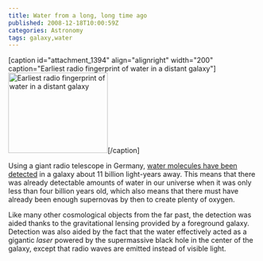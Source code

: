 ```yaml
---
title: Water from a long, long time ago
published: 2008-12-18T10:00:59Z
categories: Astronomy
tags: galaxy,water
---
```


[caption id="attachment_1394" align="alignright" width="200" caption="Earliest radio fingerprint of water in a distant galaxy"]<a href="http://www.nrao.edu/pr/2008/farwater/graphics.shtml"><img src="http://blog.chungyc.org/wp-content/uploads/2008/12/earliest-water-image_engl-200x162.jpg" alt="Earliest radio fingerprint of water in a distant galaxy" width="200" height="162" class="size-medium wp-image-1394" /></a>[/caption]

Using a giant radio telescope in Germany, <a href="http://www.nrao.edu/pr/2008/farwater/">water molecules have been detected</a> in a galaxy about 11 billion light-years away.  This means that there was already detectable amounts of water in our universe when it was only less than four billion years old, which also means that there must have already been enough supernovas by then to create plenty of oxygen.

Like many other cosmological objects from the far past, the detection was aided thanks to the gravitational lensing provided by a foreground galaxy.  Detection was also aided by the fact that the water effectively acted as a gigantic <em>laser</em> powered by the supermassive black hole in the center of the galaxy, except that radio waves are emitted instead of visible light.

